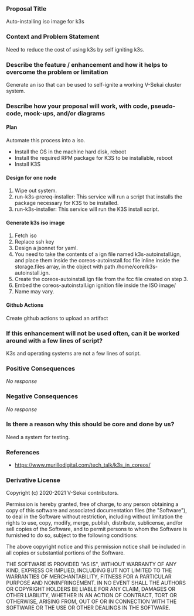 ### Proposal Title

Auto-installing iso image for k3s

### Context and Problem Statement

Need to reduce the cost of using k3s by self igniting k3s.

### Describe the feature / enhancement and how it helps to overcome the problem or limitation

Generate an iso that can be used to self-ignite a working V-Sekai cluster system.

### Describe how your proposal will work, with code, pseudo-code, mock-ups, and/or diagrams

#### Plan
Automate this process into a iso.

* Install the OS in the machine hard disk, reboot
* Install the required RPM package for K3S to be installable, reboot
* Install K3S

#### Design for one node

1. Wipe out system.
1. run-k3s-prereq-installer: This service will run a script that installs the package necessary for K3S to be installed.
1. run-k3s-installer: This service will run the K3S install script.

#### Generate k3s iso image

1. Fetch iso
2. Replace ssh key 
3. Design a jsonnet for yaml.
4. You need to take the contents of a ign file named k3s-autoinstall.ign, and place them inside the coreos-autoinstall.fcc file inline inside the storage.files array, in the object with path /home/core/k3s-autoinstall.ign.
5. Create the coreos-autoinstall.ign file from the fcc file created on step 3.
6. Embed the coreos-autoinstall.ign ignition file inside the ISO image/
7. Name may vary.

#### Github Actions

Create github actions to upload an artifact


### If this enhancement will not be used often, can it be worked around with a few lines of script?

K3s and operating systems are not a few lines of script.

### Positive Consequences

_No response_

### Negative Consequences

_No response_

### Is there a reason why this should be core and done by us?

Need a system for testing.

### References

* https://www.murillodigital.com/tech_talk/k3s_in_coreos/

### Derivative License

Copyright (c) 2020-2021 V-Sekai contributors.

Permission is hereby granted, free of charge, to any person obtaining a copy
of this software and associated documentation files (the "Software"), to deal
in the Software without restriction, including without limitation the rights
to use, copy, modify, merge, publish, distribute, sublicense, and/or sell
copies of the Software, and to permit persons to whom the Software is
furnished to do so, subject to the following conditions:

The above copyright notice and this permission notice shall be included in all
copies or substantial portions of the Software.

THE SOFTWARE IS PROVIDED "AS IS", WITHOUT WARRANTY OF ANY KIND, EXPRESS OR
IMPLIED, INCLUDING BUT NOT LIMITED TO THE WARRANTIES OF MERCHANTABILITY,
FITNESS FOR A PARTICULAR PURPOSE AND NONINFRINGEMENT. IN NO EVENT SHALL THE
AUTHORS OR COPYRIGHT HOLDERS BE LIABLE FOR ANY CLAIM, DAMAGES OR OTHER
LIABILITY, WHETHER IN AN ACTION OF CONTRACT, TORT OR OTHERWISE, ARISING FROM,
OUT OF OR IN CONNECTION WITH THE SOFTWARE OR THE USE OR OTHER DEALINGS IN THE
SOFTWARE.
